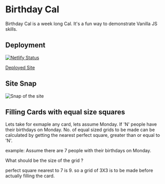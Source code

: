# Birthday Cal

Birthday Cal is a week long Cal. It's a fun way to demonstrate Vanilla JS skills.

## Deployment

[![Netlify Status](https://api.netlify.com/api/v1/badges/1c433269-69cc-4210-971c-6ed4d7a3a38a/deploy-status)](https://app.netlify.com/sites/birthday-cal/deploys)

[Deployed Site](https://birthday-cal.netlify.app)

## Site Snap

![Snap of the site](https://github.com/ysumit99/birthday-cal/images/site-snap.png)

## Filling Cards with equal size squares

Lets take for exmaple any card, lets assume Monday.
If 'N' people have their birthdays on Monday.
No. of equal sized grids to be made can be calculated by
getting the nearest perfect square, greater than or equal to 'N'.

example: Assume there are 7 people with their birthdays on Monday.

What should be the size of the grid ?

perfect square nearest to 7 is 9. so a grid of 3X3 is to be made before actually filling the card.
